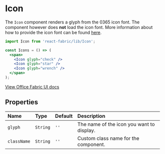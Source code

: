 # Icon

The `Icon` component renders a glyph from the 0365 icon font. The component however 
does **not** load the icon font. More information about how to provide the icon font
can be found [here](https://github.com/kmees/react-fabric#fonts--icons).

```jsx
import Icon from 'react-fabric/lib/Icon';

const Icons = () => (
  <span>
    <Icon glyph="check" />
    <Icon glyph="star" />
    <Icon glyph="wrench" />
  </span>
);
```

<a href="http://dev.office.com/fabric/styles#icons" target="_blank">View Office Fabric UI docs</a>

## Properties

| Name        | Type     | Default | Description                               |
| :-----      | :-----   | :-----  | :-----                                    |
| `glyph`     | `String` | `''`    | The name of the icon you want to display. |
| `className` | `String` | `''`    | Custom class name for the component.      |
